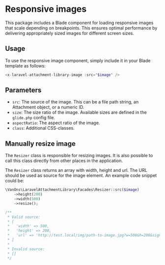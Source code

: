 # Responsive images

This package includes a Blade component for loading responsive images that scale depending on breakpoints. This ensures
optimal performance by delivering appropriately sized images for different screen sizes.

## Usage

To use the responsive image component, simply include it in your Blade template as follows:

```php
<x-laravel-attachment-library-image :src="$image" />
```

## Parameters

- `src`: The source of the image. This can be a file path string, an Attachment object, or a numeric ID.
- `size`: The size ratio of the image. Available sizes are defined in the `glide.php` config file.
- `aspectRatio`: The aspect ratio of the image.
- `class`: Additional CSS-classes.

## Manually resize image

The `Resizer` class is responsible for resizing images. It is also possible to call this class directly from other places
in the application.

The `Resizer` class returns an array with width, height and url. The URL should be used as source for the image element.
An example code snippet could be:

```php
\VanOns\LaravelAttachmentLibrary\Facades\Resizer::src($image)
    ->height(200)
    ->width(500)
    ->resize();

/**
 * Valid source:
 * [
 *   'width' => 500,
 *   'height' => 200,
 *   'url' => 'http://test.local/img/path-to-image.jpg?w=500&h=200&signature=....'
 * ]
 * 
 * Invalid source:
 * []
 */
```
